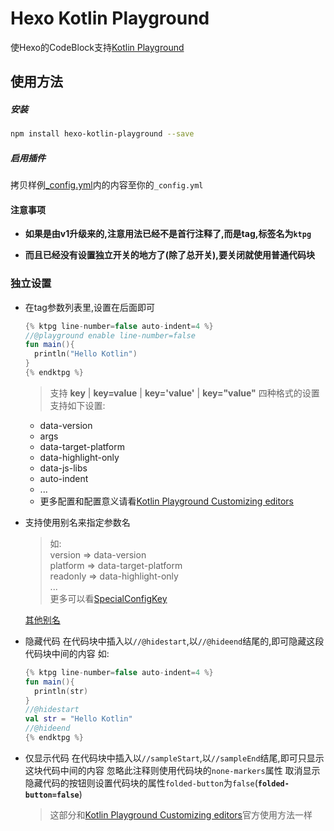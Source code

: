 # Hexo Kotlin Playground
使Hexo的CodeBlock支持[Kotlin Playground](https://github.com/JetBrains/kotlin-playground)

## 使用方法

##### 安装

```bash
npm install hexo-kotlin-playground --save
```
##### 启用插件

拷贝样例[_config.yml](https://github.com/kairlec/hexo-kotlin-playground/blob/main/sample/_config.yml)内的内容至你的`_config.yml`

#### 注意事项

- **如果是由v1升级来的,注意用法已经不是首行注释了,而是tag,标签名为`ktpg`**

- **而且已经没有设置独立开关的地方了(除了总开关),要关闭就使用普通代码块**

### 独立设置
- 在tag参数列表里,设置在后面即可
  ```kotlin
  {% ktpg line-number=false auto-indent=4 %}
  //@playground enable line-number=false
  fun main(){
    println("Hello Kotlin")
  }
  {% endktpg %}
  ```
  > 支持 **key** | **key=value** | **key='value'** | **key="value"** 四种格式的设置
  支持如下设置:
  - data-version
  - args
  - data-target-platform
  - data-highlight-only
  - data-js-libs
  - auto-indent
  - ...
  - 更多配置和配置意义请看[Kotlin Playground Customizing editors](https://github.com/JetBrains/kotlin-playground#customizing-editors)

- 支持使用别名来指定参数名
  > 如:   
  > version => data-version  
  > platform => data-target-platform  
  > readonly => data-highlight-only  
  > ...  
  > 更多可以看[SpecialConfigKey](https://github.com/kairlec/hexo-kotlin-playground/blob/main/lib/index.js#L7-L24)

  [其他别名](https://github.com/kairlec/hexo-kotlin-playground/blob/main/lib/index.js#L7-L24)

- 隐藏代码
  在代码块中插入以`//@hidestart`,以`//@hideend`结尾的,即可隐藏这段代码块中间的内容
  如:
  ```kotlin
  {% ktpg line-number=false auto-indent=4 %}
  fun main(){
    println(str)
  }
  //@hidestart
  val str = "Hello Kotlin"
  //@hideend
  {% endktpg %}
  ```
- 仅显示代码
  在代码块中插入以`//sampleStart`,以`//sampleEnd`结尾,即可只显示这块代码中间的内容
  忽略此注释则使用代码块的`none-markers`属性
  取消显示隐藏代码的按钮则设置代码块的属性`folded-button`为`false`(**`folded-button=false`**)
  > 这部分和[Kotlin Playground Customizing editors](https://github.com/JetBrains/kotlin-playground#customizing-editors)官方使用方法一样
  
